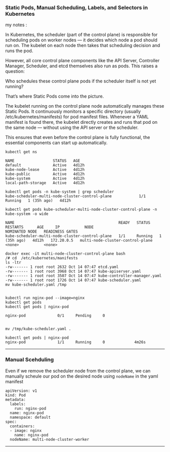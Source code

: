 ### Static Pods, Manual Scheduling, Labels, and Selectors in Kubernetes

my notes : 

In Kubernetes, the scheduler (part of the control plane) is responsible for scheduling pods on worker nodes — it decides which node a pod should run on. The kubelet on each node then takes that scheduling decision and runs the pod.

However, all core control plane components like the API Server, Controller Manager, Scheduler, and etcd themselves also run as pods.
This raises a question:

Who schedules these control plane pods if the scheduler itself is not yet running?

That’s where Static Pods come into the picture.

The kubelet running on the control plane node automatically manages these Static Pods. It continuously monitors a specific directory (usually /etc/kubernetes/manifests) for pod manifest files.
Whenever a YAML manifest is found there, the kubelet directly creates and runs that pod on the same node — without using the API server or the scheduler.

This ensures that even before the control plane is fully functional, the essential components can start up automatically.

```kubectl get ns```

```
NAME                 STATUS   AGE
default              Active   4d12h
kube-node-lease      Active   4d12h
kube-public          Active   4d12h
kube-system          Active   4d12h
local-path-storage   Active   4d12h
```
```
kubectl get pods -n kube-system | grep scheduler
kube-scheduler-multi-node-cluster-control-plane            1/1     Running   1 (35h ago)   4d12h
```
```
kubectl get pods kube-scheduler-multi-node-cluster-control-plane -n kube-system -o wide 

NAME                                              READY   STATUS    RESTARTS      AGE     IP           NODE                               NOMINATED NODE   READINESS GATES
kube-scheduler-multi-node-cluster-control-plane   1/1     Running   1 (35h ago)   4d12h   172.20.0.5   multi-node-cluster-control-plane   <none>           <none>
```

```
docker exec -it multi-node-cluster-control-plane bash
/# cd  /etc/kubernetes/manifests
ls -ltr
-rw------- 1 root root 2632 Oct 14 07:47 etcd.yaml
-rw------- 1 root root 3968 Oct 14 07:47 kube-apiserver.yaml
-rw------- 1 root root 3507 Oct 14 07:47 kube-controller-manager.yaml
-rw------- 1 root root 1726 Oct 14 07:47 kube-scheduler.yaml
mv kube-scheduler.yaml /tmp

```

```

kubectl run nginx-pod --image=nginx
kubectl get pods
kubectl get pods | nginx-pod

nginx-pod              0/1     Pending     0

```
```

mv /tmp/kube-scheduler.yaml .

kubectl get pods | nginx-pod
nginx-pod              1/1     Running     0             4m26s

```
--- 

### Manual Scehduling 

Even if we remove the scheduler node from the control plane, we can manually scheule our pod on the desired node using ```nodeName``` in the yaml manifest

```
apiVersion: v1
kind: Pod
metadata:
  labels:
    run: nginx-pod
  name: nginx-pod
  namespace: default
spec:
  containers:
  - image: nginx
    name: nginx-pod
  nodeName: multi-node-cluster-worker
```

--- 


  










